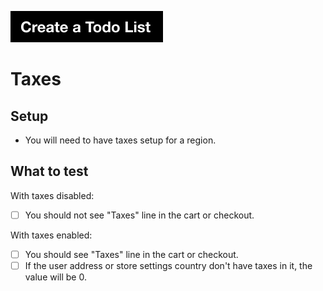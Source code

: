 [![Create Todo list](https://raw.githubusercontent.com/senadir/todo-my-markdown/master/public/github-button.svg?sanitize=true)](https://git-todo.netlify.app/create)

# Taxes

## Setup

- You will need to have taxes setup for a region.

## What to test

With taxes disabled:

- [ ] You should not see "Taxes" line in the cart or checkout.

With taxes enabled:

- [ ] You should see "Taxes" line in the cart or checkout.
- [ ] If the user address or store settings country don't have taxes in it, the value will be 0.